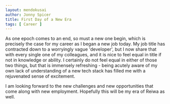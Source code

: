 ```yaml
---
layout: mendokusai
author: Jonny Spicer
title: First Day of a New Era
tags: [ Career ]
---
```

As one epoch comes to an end, so must a new one begin, which is precisely the case for my career as I began a new job today. 
My job title has contracted down to a worryingly vague 'developer', but I now share that with every single one of my colleagues, 
and it is nice to feel equal in title if not in knowledge or ability. I certainly do not feel equal in either of those two things, 
but that is immensely refreshing - being acutely aware of my own lack of understanding of a new tech stack has filled me with a 
rejuvenated sense of excitement. 

I am looking forward to the new challenges and new opportunities that come along with new employment. Hopefully this will be my era
of Reiwa as well.